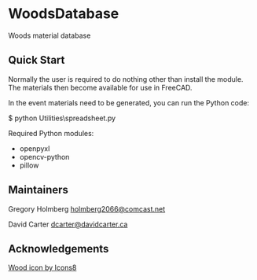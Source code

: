 # WoodsDatabase

Woods material database

## Quick Start

Normally the user is required to do nothing other than install the module. The materials then become available for use in FreeCAD.

In the event materials need to be generated, you can run the Python code:

 $ python Utilities\spreadsheet.py

Required Python modules:
- openpyxl
- opencv-python
- pillow

## Maintainers

Gregory Holmberg
holmberg2066@comcast.net

David Carter
dcarter@davidcarter.ca

## Acknowledgements

[Wood icon by Icons8](https://icons8.com)
